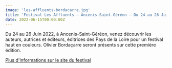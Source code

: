 ```yaml
---
image: 'les-affluents-bordacarre.jpg'
title: 'Festival Les Affluents – Ancenis-Saint-Géréon – Du 24 au 26 Juin 2022'
date: 2022-06-15T00:00:00Z
---
```


<p>
  Du 24 au 26 Juin 2022, à Ancenis-Saint-Géréon, venez découvrir les auteurs, autrices et éditeurs, éditrices des Pays de la Loire pour un festival haut en couleurs.
  Olivier Bordaçarre seront présents sur cette première édition.
</p>
<p>
  <a
    href="https://lesaffluents.fr/"
    rel="noopener noreferrer"
    target="_blank"
  >
    Plus d'informations sur le site du festival
  </a>
</p>



